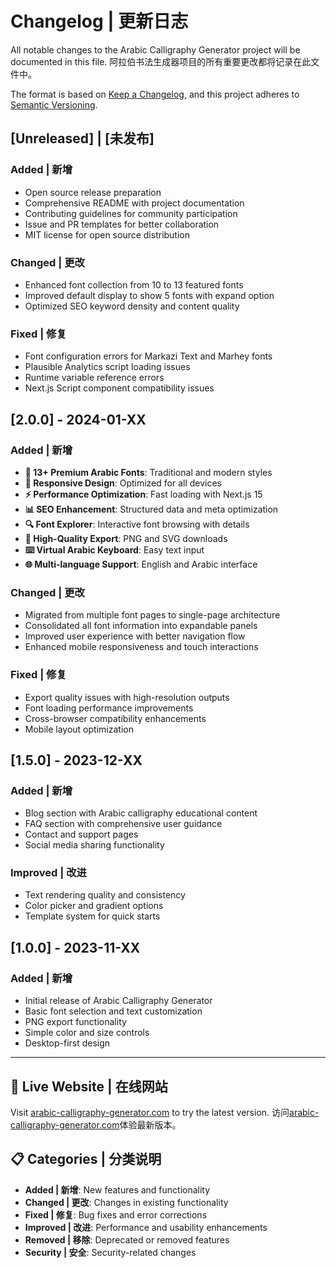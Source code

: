 # Changelog | 更新日志

All notable changes to the Arabic Calligraphy Generator project will be documented in this file.
阿拉伯书法生成器项目的所有重要更改都将记录在此文件中。

The format is based on [Keep a Changelog](https://keepachangelog.com/en/1.0.0/),
and this project adheres to [Semantic Versioning](https://semver.org/spec/v2.0.0.html).

## [Unreleased] | [未发布]

### Added | 新增
- Open source release preparation
- Comprehensive README with project documentation
- Contributing guidelines for community participation
- Issue and PR templates for better collaboration
- MIT license for open source distribution

### Changed | 更改
- Enhanced font collection from 10 to 13 featured fonts
- Improved default display to show 5 fonts with expand option
- Optimized SEO keyword density and content quality

### Fixed | 修复
- Font configuration errors for Markazi Text and Marhey fonts
- Plausible Analytics script loading issues
- Runtime variable reference errors
- Next.js Script component compatibility issues

## [2.0.0] - 2024-01-XX

### Added | 新增
- **🎨 13+ Premium Arabic Fonts**: Traditional and modern styles
- **📱 Responsive Design**: Optimized for all devices
- **⚡ Performance Optimization**: Fast loading with Next.js 15
- **📊 SEO Enhancement**: Structured data and meta optimization
- **🔍 Font Explorer**: Interactive font browsing with details
- **💾 High-Quality Export**: PNG and SVG downloads
- **⌨️ Virtual Arabic Keyboard**: Easy text input
- **🌐 Multi-language Support**: English and Arabic interface

### Changed | 更改
- Migrated from multiple font pages to single-page architecture
- Consolidated all font information into expandable panels
- Improved user experience with better navigation flow
- Enhanced mobile responsiveness and touch interactions

### Fixed | 修复
- Export quality issues with high-resolution outputs
- Font loading performance improvements
- Cross-browser compatibility enhancements
- Mobile layout optimization

## [1.5.0] - 2023-12-XX

### Added | 新增
- Blog section with Arabic calligraphy educational content
- FAQ section with comprehensive user guidance
- Contact and support pages
- Social media sharing functionality

### Improved | 改进
- Text rendering quality and consistency
- Color picker and gradient options
- Template system for quick starts

## [1.0.0] - 2023-11-XX

### Added | 新增
- Initial release of Arabic Calligraphy Generator
- Basic font selection and text customization
- PNG export functionality
- Simple color and size controls
- Desktop-first design

---

## 🔗 Live Website | 在线网站
Visit [arabic-calligraphy-generator.com](https://arabic-calligraphy-generator.com) to try the latest version.
访问[arabic-calligraphy-generator.com](https://arabic-calligraphy-generator.com)体验最新版本。

## 📋 Categories | 分类说明

- **Added | 新增**: New features and functionality
- **Changed | 更改**: Changes in existing functionality
- **Fixed | 修复**: Bug fixes and error corrections
- **Improved | 改进**: Performance and usability enhancements
- **Removed | 移除**: Deprecated or removed features
- **Security | 安全**: Security-related changes 
